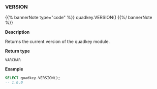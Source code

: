 ### VERSION

{{% bannerNote type="code" %}}
quadkey.VERSION()
{{%/ bannerNote %}}

**Description**

Returns the current version of the quadkey module.

**Return type**

`VARCHAR`

**Example**

```sql
SELECT quadkey.VERSION();
-- 1.0.0
```